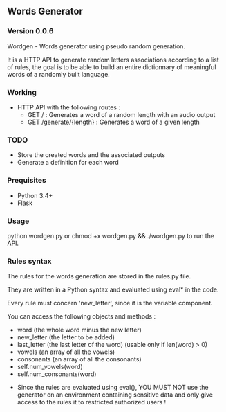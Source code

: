 ## Words Generator

### Version 0.0.6

Wordgen - Words generator using pseudo random generation.

It is a HTTP API to generate random letters associations according to a list of rules, the goal is to be able to build an entire dictionnary of meaningful words of a randomly built language.

### Working

- HTTP API with the following routes :
  - GET / : Generates a word of a random length with an audio output
  - GET /generate/{length} : Generates a word of a given length

### TODO

- Store the created words and the associated outputs
- Generate a definition for each word

### Prequisites

- Python 3.4+
- Flask

### Usage

python wordgen.py or chmod +x wordgen.py && ./wordgen.py to run the API.

### Rules syntax

The rules for the words generation are stored in the rules.py file.

They are written in a Python syntax and evaluated using eval* in the code.

Every rule must concern 'new_letter', since it is the variable component.

You can access the following objects and methods :

- word (the whole word minus the new letter)
- new_letter (the letter to be added)
- last_letter (the last letter of the word) (usable only if len(word) > 0)
- vowels (an array of all the vowels)
- consonants (an array of all the consonants)
- self.num_vowels(word)
- self.num_consonants(word)

* Since the rules are evaluated using eval(), YOU MUST NOT use the generator on an environment containing sensitive data and only give access to the rules it to restricted authorized users !